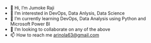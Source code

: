 - 👋 Hi, I’m Jumoke Raji
- 👀 I’m interested in DevOps, Data Anlysis, Data Science
- 🌱 I’m currently learning DevOps, Data Analysis using Python and Microsoft Power BI
- 💞️ I’m looking to collaborate on any of the above
- 📫 How to reach me arinola63@gmail.com

<!---
J-Raji2/J-Raji2 is a ✨ special ✨ repository because its `README.md` (this file) appears on your GitHub profile.
You can click the Preview link to take a look at your changes.
--->
